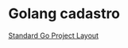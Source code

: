 # Golang cadastro

[Standard Go Project Layout](https://github.com/golang-standards/project-layout/blob/master/README_ptBR.md)